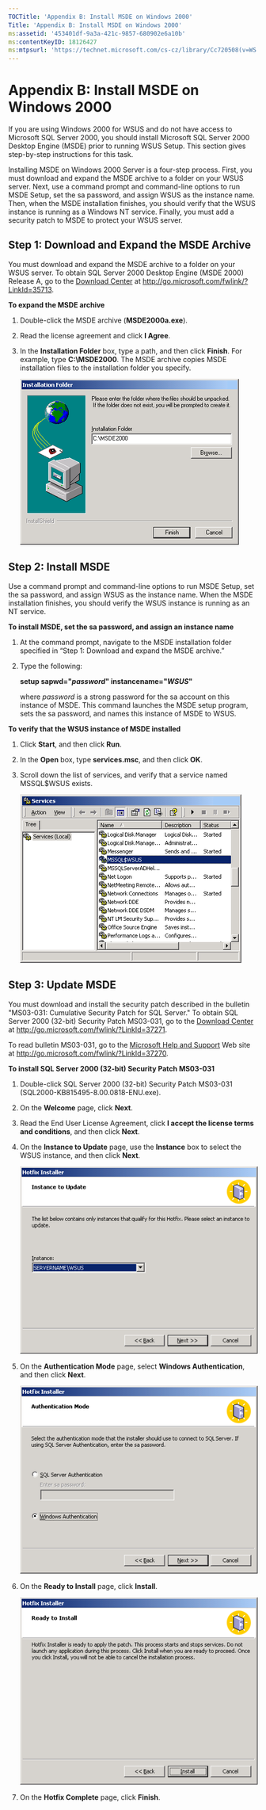 ```yaml
---
TOCTitle: 'Appendix B: Install MSDE on Windows 2000'
Title: 'Appendix B: Install MSDE on Windows 2000'
ms:assetid: '453401df-9a3a-421c-9857-680902e6a10b'
ms:contentKeyID: 18126427
ms:mtpsurl: 'https://technet.microsoft.com/cs-cz/library/Cc720508(v=WS.10)'
---
```


Appendix B: Install MSDE on Windows 2000
========================================

If you are using Windows 2000 for WSUS and do not have access to Microsoft SQL Server 2000, you should install Microsoft SQL Server 2000 Desktop Engine (MSDE) prior to running WSUS Setup. This section gives step-by-step instructions for this task.

Installing MSDE on Windows 2000 Server is a four-step process. First, you must download and expand the MSDE archive to a folder on your WSUS server. Next, use a command prompt and command-line options to run MSDE Setup, set the sa password, and assign WSUS as the instance name. Then, when the MSDE installation finishes, you should verify that the WSUS instance is running as a Windows NT service. Finally, you must add a security patch to MSDE to protect your WSUS server.

Step 1: Download and Expand the MSDE Archive
--------------------------------------------

You must download and expand the MSDE archive to a folder on your WSUS server. To obtain SQL Server 2000 Desktop Engine (MSDE 2000) Release A, go to the [Download Center](http://go.microsoft.com/fwlink/?linkid=35713) at http://go.microsoft.com/fwlink/?LinkId=35713.

**To expand the MSDE archive**
1.  Double-click the MSDE archive (**MSDE2000a.exe**).

2.  Read the license agreement and click **I Agree**.

3.  In the **Installation Folder** box, type a path, and then click **Finish**. For example, type **C:\\MSDE2000**. The MSDE archive copies MSDE installation files to the installation folder you specify.

    ![](images/Cc720508.60cab3b6-6b99-4cb2-a323-c5c4971379e9(WS.10).gif)

Step 2: Install MSDE
--------------------

Use a command prompt and command-line options to run MSDE Setup, set the sa password, and assign WSUS as the instance name. When the MSDE installation finishes, you should verify the WSUS instance is running as an NT service.

**To install MSDE, set the sa password, and assign an instance name**
1.  At the command prompt, navigate to the MSDE installation folder specified in “Step 1: Download and expand the MSDE archive.”

2.  Type the following:

    **setup sapwd="***password***" instancename="***WSUS***"**

    where *password* is a strong password for the sa account on this instance of MSDE. This command launches the MSDE setup program, sets the sa password, and names this instance of MSDE to WSUS.

**To verify that the WSUS instance of MSDE installed**
1.  Click **Start**, and then click **Run**.

2.  In the **Open** box, type **services.msc**, and then click **OK**.

3.  Scroll down the list of services, and verify that a service named MSSQL$WSUS exists.

    ![](images/Cc720508.9363f165-1d85-49c6-a314-ebb77f794cf5(WS.10).gif)

Step 3: Update MSDE
-------------------

You must download and install the security patch described in the bulletin "MS03-031: Cumulative Security Patch for SQL Server." To obtain SQL Server 2000 (32-bit) Security Patch MS03-031, go to the [Download Center](http://go.microsoft.com/fwlink/?linkid=37271) at http://go.microsoft.com/fwlink/?LinkId=37271.

To read bulletin MS03-031, go to the [Microsoft Help and Support](http://go.microsoft.com/fwlink/?linkid=37270) Web site at http://go.microsoft.com/fwlink/?LinkId=37270.

**To install SQL Server 2000 (32-bit) Security Patch MS03-031**
1.  Double-click SQL Server 2000 (32-bit) Security Patch MS03-031 (SQL2000-KB815495-8.00.0818-ENU.exe).

2.  On the **Welcome** page, click **Next**.

3.  Read the End User License Agreement, click **I accept the license terms and conditions**, and then click **Next**.

4.  On the **Instance to Update** page, use the **Instance** box to select the WSUS instance, and then click **Next**.

    ![](images/Cc720508.7f6a05b7-9eac-4679-a205-18af68b24566(WS.10).gif)

5.  On the **Authentication Mode** page, select **Windows Authentication**, and then click **Next**.

    ![](images/Cc720508.1d48da9c-16ba-42a2-83d0-03abdfc7f71f(WS.10).gif)

6.  On the **Ready to Install** page, click **Install**.

    ![](images/Cc720508.13e7760b-09b3-4e07-b06c-9a7bdbd7929f(WS.10).gif)

7.  On the **Hotfix Complete** page, click **Finish**.
